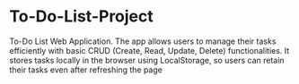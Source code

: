# To-Do-List-Project
To-Do List Web Application. The app allows users to manage their tasks efficiently with basic CRUD (Create, Read, Update, Delete) functionalities. It stores tasks locally in the browser using LocalStorage, so users can retain their tasks even after refreshing the page
